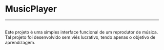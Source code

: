 # MusicPlayer
<hr><br>
Este projeto é uma simples interface funcional de um reprodutor de música. Tal projeto foi desenvolvido sem viés lucrativo, tendo apenas o objetivo de aprendizagem.
